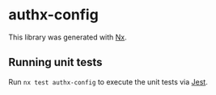 # authx-config

This library was generated with [Nx](https://nx.dev).

## Running unit tests

Run `nx test authx-config` to execute the unit tests via [Jest](https://jestjs.io).
